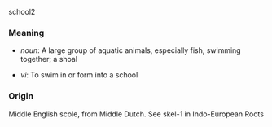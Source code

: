 school2
### Meaning
+ _noun_: A large group of aquatic animals, especially fish, swimming together; a shoal

+ _vi_: To swim in or form into a school

### Origin

Middle English scole, from Middle Dutch. See skel-1 in Indo-European Roots

